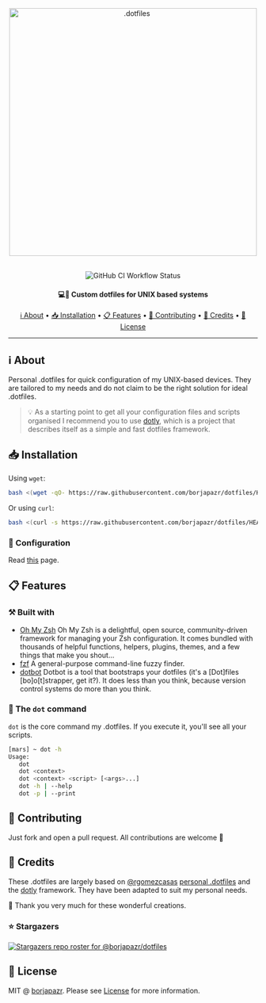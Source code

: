<div align="center">
 <img
  width="500"
 alt=".dotfiles"
 src="https://i.imgur.com/SzBeVhB.png">
<br>
<br>
  
![GitHub CI Workflow Status](https://img.shields.io/github/actions/workflow/status/borjapazr/dotfiles/ci.yml?style=flat-square&logo=github&label=CI)

<h4>
  💻🚀 Custom dotfiles for UNIX based systems
</h4>

<a href="#ℹ️-about">ℹ️ About</a> •
<a href="#-installation">📥 Installation</a> •
<a href="#-features">📋 Features</a> •
<a href="#-contributing">👥 Contributing</a> •
<a href="#-credits">🎯 Credits</a> •
<a href="#-license">🚩 License</a>

</div>

---

## ℹ️ About

Personal .dotfiles for quick configuration of my UNIX-based devices. They are tailored to my needs and do not claim to be the right solution for ideal .dotfiles.

> 💡 As a starting point to get all your configuration files and scripts organised I recommend you to use [dotly](https://github.com/CodelyTV/dotly), which is a project that describes itself as a simple and fast dotfiles framework.

## 📥 Installation

Using `wget`:

```bash
bash <(wget -qO- https://raw.githubusercontent.com/borjapazr/dotfiles/HEAD/installer)
```

Or using `curl`:

```bash
bash <(curl -s https://raw.githubusercontent.com/borjapazr/dotfiles/HEAD/installer)
```

### 🧸 Configuration

Read [this](doc/installation-guide.md) page.

## 📋 Features

### ⚒️ Built with

- [Oh My Zsh](https://ohmyz.sh/) Oh My Zsh is a delightful, open source, community-driven framework for managing your Zsh configuration. It comes bundled with thousands of helpful functions, helpers, plugins, themes, and a few things that make you shout...
- [fzf](https://github.com/junegunn/fzf) A general-purpose command-line fuzzy finder.
- [dotbot](https://github.com/anishathalye/dotbot) Dotbot is a tool that bootstraps your dotfiles (it's a [Dot]files [bo]o[t]strapper, get it?). It does less than you think, because version control systems do more than you think.

### 🌚 The `dot` command

`dot` is the core command my .dotfiles. If you execute it, you'll see all your scripts.

```bash
[mars] ~ dot -h
Usage:
   dot
   dot <context>
   dot <context> <script> [<args>...]
   dot -h | --help
   dot -p | --print
```

## 👥 Contributing

Just fork and open a pull request. All contributions are welcome 🤗

## 🎯 Credits

These .dotfiles are largely based on [@rgomezcasas](https://github.com/rgomezcasas) [personal .dotfiles](https://github.com/rgomezcasas/dotfiles) and the [dotly](https://github.com/CodelyTV/dotly) framework. They have been adapted to suit my personal needs.

🙏 Thank you very much for these wonderful creations.

### ⭐ Stargazers

[![Stargazers repo roster for @borjapazr/dotfiles](https://reporoster.com/stars/borjapazr/dotfiles)](https://github.com/borjapazr/dotfiles/stargazers)

## 🚩 License

MIT @ [borjapazr](https://me.marsmachine.space). Please see [License](LICENSE) for more information.

